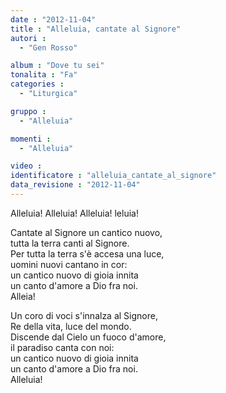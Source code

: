 ```yaml
---
date : "2012-11-04"
title : "Alleluia, cantate al Signore"
autori : 
  - "Gen Rosso"

album : "Dove tu sei"
tonalita : "Fa"
categories : 
  - "Liturgica"

gruppo : 
  - "Alleluia"

momenti : 
  - "Alleluia"

video : 
identificatore : "alleluia_cantate_al_signore"
data_revisione : "2012-11-04"
---
```

  
  
  
Alleluia! Alleluia! Alleluia! leluia!  
  
  
  
Cantate al Signore un cantico nuovo,  
tutta la terra canti al Signore.  
Per tutta la terra s'è accesa una luce,  
uomini nuovi cantano in cor:  
un cantico nuovo di gioia innita  
un canto d'amore a Dio fra noi.  
Alleia!  
  
  
  
  
Un coro di voci s'innalza al Signore,  
Re della vita, luce del mondo.  
Discende dal Cielo un fuoco d'amore,  
il paradiso canta con noi:  
un cantico nuovo di gioia innita  
un canto d'amore a Dio fra noi.  
Alleluia!  
  
  
  
